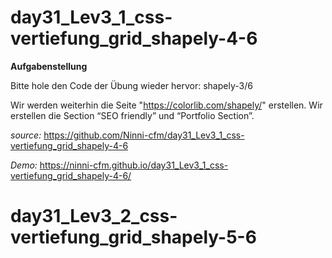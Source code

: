 # day31_Lev3_1_css-vertiefung_grid_shapely-4-6

**Aufgabenstellung**

Bitte hole den Code der Übung wieder hervor:
shapely-3/6

Wir werden weiterhin die Seite "https://colorlib.com/shapely/" erstellen. Wir erstellen die Section “SEO friendly” und “Portfolio Section”.

_source:_ https://github.com/Ninni-cfm/day31_Lev3_1_css-vertiefung_grid_shapely-4-6

_Demo:_ https://ninni-cfm.github.io/day31_Lev3_1_css-vertiefung_grid_shapely-4-6/
# day31_Lev3_2_css-vertiefung_grid_shapely-5-6
